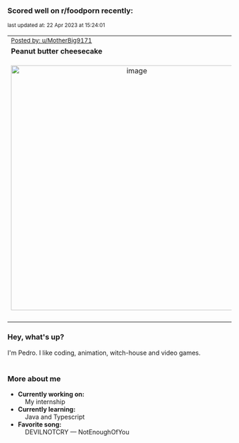 ### Scored well on r/foodporn recently:

<p align="left"><sub>last updated at: 22 Apr 2023 at 15:24:01</sub></p>

|   |
| --- |
| <sub>[Posted by: u/MotherBig9171][source]</sub> |
| **Peanut butter cheesecake** | 
|<p align="center"> <img alt="image" src="https://i.redd.it/zv8ysrfroyua1.jpg" width="550" /> </p>|
|   |

### Hey, what's up?

I'm Pedro. I like coding, animation, witch-house and video games.<br><br>

### More about me
- **Currently working on:**  
&nbsp;&nbsp;&nbsp;&nbsp;My internship
- **Currently learning:**  
&nbsp;&nbsp;&nbsp;&nbsp;Java and Typescript
- **Favorite song:**  
&nbsp;&nbsp;&nbsp;&nbsp;DEVILNOTCRY — NotEnoughOfYou<br><br>

  



  
  
  
[linkedin]: https://linkedin.com/in/pedro-h-r-gomes-8a487b14a/
[gmail]: mailto:pilique11@gmail.com
[source]: https://reddit.com/r/FoodPorn/comments/12skznx/peanut_butter_cheesecake/
[redditAPI]: https://www.reddit.com/dev/api/